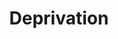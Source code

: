 ---
schema: default
title: Deprivation
organization: 'Insight, Transformation and Organisational Development'
notes: https://www.gov.uk/government/statistics/english-indices-of-deprivation-2019 (by LSOA)
resources:
  - name: IMD-2019
    url: >-
      https://github.com/lb-lewisham/open-data-lewisham/raw/gh-pages/_datasets/data/lbl_imd_2019_lsoa11.csv
    format: csv
  - name: Fuel-poverty-2019
    url: >-
      https://github.com/lb-lewisham/open-data-lewisham/raw/gh-pages/_datasets/data/lbl_fuel_poverty_2019_lsoa11.csv
    format: csv
license: 'https://www.nationalarchives.gov.uk/doc/open-government-licence/version/3/'
category:
  - Economy
maintainer: 'Lewisham insight'
maintainer_email: insight-and-delivery@lewisham.gov.uk
---